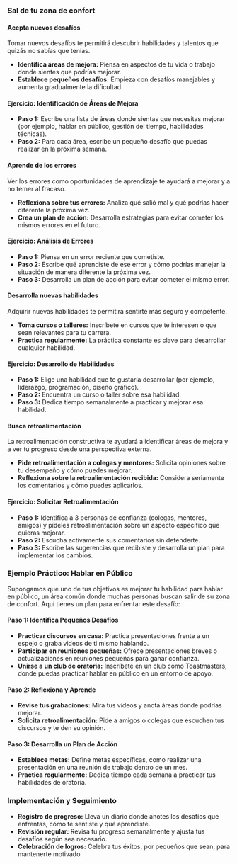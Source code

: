 ### **Sal de tu zona de confort**

#### **Acepta nuevos desafíos**

Tomar nuevos desafíos te permitirá descubrir habilidades y talentos que quizás no sabías que tenías.

- **Identifica áreas de mejora:** Piensa en aspectos de tu vida o trabajo donde sientes que podrías mejorar.
- **Establece pequeños desafíos:** Empieza con desafíos manejables y aumenta gradualmente la dificultad.

#### **Ejercicio: Identificación de Áreas de Mejora**

- **Paso 1:** Escribe una lista de áreas donde sientas que necesitas mejorar (por ejemplo, hablar en público, gestión del tiempo, habilidades técnicas).
- **Paso 2:** Para cada área, escribe un pequeño desafío que puedas realizar en la próxima semana.

#### **Aprende de los errores**

Ver los errores como oportunidades de aprendizaje te ayudará a mejorar y a no temer al fracaso.

- **Reflexiona sobre tus errores:** Analiza qué salió mal y qué podrías hacer diferente la próxima vez.
- **Crea un plan de acción:** Desarrolla estrategias para evitar cometer los mismos errores en el futuro.

#### **Ejercicio: Análisis de Errores**

- **Paso 1:** Piensa en un error reciente que cometiste.
- **Paso 2:** Escribe qué aprendiste de ese error y cómo podrías manejar la situación de manera diferente la próxima vez.
- **Paso 3:** Desarrolla un plan de acción para evitar cometer el mismo error.

#### **Desarrolla nuevas habilidades**

Adquirir nuevas habilidades te permitirá sentirte más seguro y competente.

- **Toma cursos o talleres:** Inscríbete en cursos que te interesen o que sean relevantes para tu carrera.
- **Practica regularmente:** La práctica constante es clave para desarrollar cualquier habilidad.

#### **Ejercicio: Desarrollo de Habilidades**

- **Paso 1:** Elige una habilidad que te gustaría desarrollar (por ejemplo, liderazgo, programación, diseño gráfico).
- **Paso 2:** Encuentra un curso o taller sobre esa habilidad.
- **Paso 3:** Dedica tiempo semanalmente a practicar y mejorar esa habilidad.

#### **Busca retroalimentación**

La retroalimentación constructiva te ayudará a identificar áreas de mejora y a ver tu progreso desde una perspectiva externa.

- **Pide retroalimentación a colegas y mentores:** Solicita opiniones sobre tu desempeño y cómo puedes mejorar.
- **Reflexiona sobre la retroalimentación recibida:** Considera seriamente los comentarios y cómo puedes aplicarlos.

#### **Ejercicio: Solicitar Retroalimentación**

- **Paso 1:** Identifica a 3 personas de confianza (colegas, mentores, amigos) y pídeles retroalimentación sobre un aspecto específico que quieras mejorar.
- **Paso 2:** Escucha activamente sus comentarios sin defenderte.
- **Paso 3:** Escribe las sugerencias que recibiste y desarrolla un plan para implementar los cambios.

### **Ejemplo Práctico: Hablar en Público**

Supongamos que uno de tus objetivos es mejorar tu habilidad para hablar en público, un área común donde muchas personas buscan salir de su zona de confort. Aquí tienes un plan para enfrentar este desafío:

#### **Paso 1: Identifica Pequeños Desafíos**

- **Practicar discursos en casa:** Practica presentaciones frente a un espejo o graba videos de ti mismo hablando.
- **Participar en reuniones pequeñas:** Ofrece presentaciones breves o actualizaciones en reuniones pequeñas para ganar confianza.
- **Unirse a un club de oratoria:** Inscríbete en un club como Toastmasters, donde puedas practicar hablar en público en un entorno de apoyo.

#### **Paso 2: Reflexiona y Aprende**

- **Revise tus grabaciones:** Mira tus videos y anota áreas donde podrías mejorar.
- **Solicita retroalimentación:** Pide a amigos o colegas que escuchen tus discursos y te den su opinión.

#### **Paso 3: Desarrolla un Plan de Acción**

- **Establece metas:** Define metas específicas, como realizar una presentación en una reunión de trabajo dentro de un mes.
- **Practica regularmente:** Dedica tiempo cada semana a practicar tus habilidades de oratoria.

### **Implementación y Seguimiento**

- **Registro de progreso:** Lleva un diario donde anotes los desafíos que enfrentas, cómo te sentiste y qué aprendiste.
- **Revisión regular:** Revisa tu progreso semanalmente y ajusta tus desafíos según sea necesario.
- **Celebración de logros:** Celebra tus éxitos, por pequeños que sean, para mantenerte motivado.
